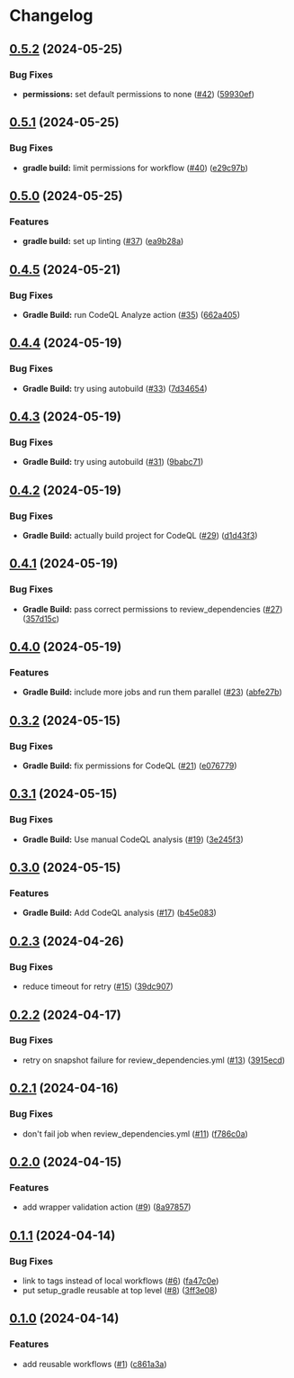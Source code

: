 # Changelog

## [0.5.2](https://github.com/tacascer-org/actions-workflows/compare/v0.5.1...v0.5.2) (2024-05-25)


### Bug Fixes

* **permissions:** set default permissions to none ([#42](https://github.com/tacascer-org/actions-workflows/issues/42)) ([59930ef](https://github.com/tacascer-org/actions-workflows/commit/59930efcc4d4cde3fdc8d6fddfa50e27aa565dc1))

## [0.5.1](https://github.com/tacascer-org/actions-workflows/compare/v0.5.0...v0.5.1) (2024-05-25)


### Bug Fixes

* **gradle build:** limit permissions for workflow ([#40](https://github.com/tacascer-org/actions-workflows/issues/40)) ([e29c97b](https://github.com/tacascer-org/actions-workflows/commit/e29c97b7d8601d031db034956536824b7c1d49aa))

## [0.5.0](https://github.com/tacascer-org/actions-workflows/compare/v0.4.5...v0.5.0) (2024-05-25)


### Features

* **gradle build:** set up linting ([#37](https://github.com/tacascer-org/actions-workflows/issues/37)) ([ea9b28a](https://github.com/tacascer-org/actions-workflows/commit/ea9b28ab7261c02043a3eb8be13fc85ce801ce79))

## [0.4.5](https://github.com/tacascer-org/actions-workflows/compare/v0.4.4...v0.4.5) (2024-05-21)


### Bug Fixes

* **Gradle Build:** run CodeQL Analyze action ([#35](https://github.com/tacascer-org/actions-workflows/issues/35)) ([662a405](https://github.com/tacascer-org/actions-workflows/commit/662a4059809ad8d531751e840a762fdd6d4a6a61))

## [0.4.4](https://github.com/tacascer-org/actions-workflows/compare/v0.4.3...v0.4.4) (2024-05-19)


### Bug Fixes

* **Gradle Build:** try using autobuild  ([#33](https://github.com/tacascer-org/actions-workflows/issues/33)) ([7d34654](https://github.com/tacascer-org/actions-workflows/commit/7d34654f191824874c7c63e734afe93129a256e6))

## [0.4.3](https://github.com/tacascer-org/actions-workflows/compare/v0.4.2...v0.4.3) (2024-05-19)


### Bug Fixes

* **Gradle Build:** try using autobuild ([#31](https://github.com/tacascer-org/actions-workflows/issues/31)) ([9babc71](https://github.com/tacascer-org/actions-workflows/commit/9babc71db3fa7cb753ecb01cdd34fe3507bd6cca))

## [0.4.2](https://github.com/tacascer-org/actions-workflows/compare/v0.4.1...v0.4.2) (2024-05-19)


### Bug Fixes

* **Gradle Build:** actually build project for CodeQL ([#29](https://github.com/tacascer-org/actions-workflows/issues/29)) ([d1d43f3](https://github.com/tacascer-org/actions-workflows/commit/d1d43f3a30dac6f2b86d6892a91b804f8f9c0e3e))

## [0.4.1](https://github.com/tacascer-org/actions-workflows/compare/v0.4.0...v0.4.1) (2024-05-19)


### Bug Fixes

* **Gradle Build:** pass correct permissions to review_dependencies ([#27](https://github.com/tacascer-org/actions-workflows/issues/27)) ([357d15c](https://github.com/tacascer-org/actions-workflows/commit/357d15c289330fdb2bef2a71a17580c7793a62ff))

## [0.4.0](https://github.com/tacascer-org/actions-workflows/compare/v0.3.2...v0.4.0) (2024-05-19)


### Features

* **Gradle Build:** include more jobs and run them parallel ([#23](https://github.com/tacascer-org/actions-workflows/issues/23)) ([abfe27b](https://github.com/tacascer-org/actions-workflows/commit/abfe27b136ed3a89ed737871261e18b8a0d74b26))

## [0.3.2](https://github.com/tacascer-org/actions-workflows/compare/v0.3.1...v0.3.2) (2024-05-15)


### Bug Fixes

* **Gradle Build:** fix permissions for CodeQL ([#21](https://github.com/tacascer-org/actions-workflows/issues/21)) ([e076779](https://github.com/tacascer-org/actions-workflows/commit/e0767794d4d09faaf937bb24c0762d168e711b97))

## [0.3.1](https://github.com/tacascer-org/actions-workflows/compare/v0.3.0...v0.3.1) (2024-05-15)


### Bug Fixes

* **Gradle Build:** Use manual CodeQL analysis ([#19](https://github.com/tacascer-org/actions-workflows/issues/19)) ([3e245f3](https://github.com/tacascer-org/actions-workflows/commit/3e245f3a718207459a0fd2dfa69ec6eaa7072363))

## [0.3.0](https://github.com/tacascer-org/actions-workflows/compare/v0.2.3...v0.3.0) (2024-05-15)


### Features

* **Gradle Build:** Add CodeQL analysis ([#17](https://github.com/tacascer-org/actions-workflows/issues/17)) ([b45e083](https://github.com/tacascer-org/actions-workflows/commit/b45e083e44dc36d88a260613238dc02af3caa1e4))

## [0.2.3](https://github.com/tacascer-org/actions-workflows/compare/v0.2.2...v0.2.3) (2024-04-26)


### Bug Fixes

* reduce timeout for retry ([#15](https://github.com/tacascer-org/actions-workflows/issues/15)) ([39dc907](https://github.com/tacascer-org/actions-workflows/commit/39dc90719799376e214113f867c8bf89749e2398))

## [0.2.2](https://github.com/tacascer-org/actions-workflows/compare/v0.2.1...v0.2.2) (2024-04-17)


### Bug Fixes

* retry on snapshot failure for review_dependencies.yml ([#13](https://github.com/tacascer-org/actions-workflows/issues/13)) ([3915ecd](https://github.com/tacascer-org/actions-workflows/commit/3915ecdc9362d3429de4ec69cb0ff764818f6ec9))

## [0.2.1](https://github.com/tacascer-org/actions-workflows/compare/v0.2.0...v0.2.1) (2024-04-16)


### Bug Fixes

* don't fail job when review_dependencies.yml ([#11](https://github.com/tacascer-org/actions-workflows/issues/11)) ([f786c0a](https://github.com/tacascer-org/actions-workflows/commit/f786c0aab043e08329ee9707422b62fc2289dd34))

## [0.2.0](https://github.com/tacascer-org/actions-workflows/compare/v0.1.1...v0.2.0) (2024-04-15)


### Features

* add wrapper validation action ([#9](https://github.com/tacascer-org/actions-workflows/issues/9)) ([8a97857](https://github.com/tacascer-org/actions-workflows/commit/8a9785749a4cbef014550285cd70c496aae596a9))

## [0.1.1](https://github.com/tacascer-org/actions-workflows/compare/v0.1.0...v0.1.1) (2024-04-14)


### Bug Fixes

* link to tags instead of local workflows ([#6](https://github.com/tacascer-org/actions-workflows/issues/6)) ([fa47c0e](https://github.com/tacascer-org/actions-workflows/commit/fa47c0ec55a1f2d781d48021a78ed7d3b0535be2))
* put setup_gradle reusable at top level ([#8](https://github.com/tacascer-org/actions-workflows/issues/8)) ([3ff3e08](https://github.com/tacascer-org/actions-workflows/commit/3ff3e084e27f43aba59dac08c94cb547d11eeb88))

## [0.1.0](https://github.com/tacascer-org/actions-workflows/compare/v0.0.1...v0.1.0) (2024-04-14)


### Features

* add reusable workflows ([#1](https://github.com/tacascer-org/actions-workflows/issues/1)) ([c861a3a](https://github.com/tacascer-org/actions-workflows/commit/c861a3a632dff67e1db56979c5ffd412eb2b30a6))
